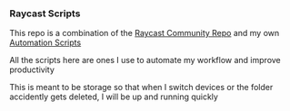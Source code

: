 ### Raycast Scripts

This repo is a combination of the [Raycast Community Repo](https://github.com/raycast/script-commands) and my own [Automation Scripts](https://github.com/jackparsonss/Automation-Scripts)

All the scripts here are ones I use to automate my workflow and improve productivity

This is meant to be storage so that when I switch devices or the folder accidently gets deleted, I will be up and running quickly